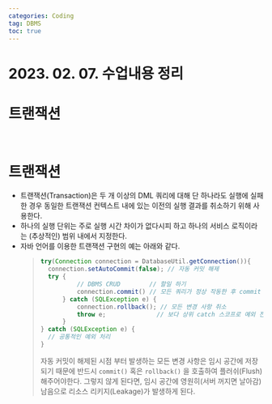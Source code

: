 ```yaml
---
categories: Coding	
tag: DBMS
toc: true
---
```


# 2023. 02. 07. 수업내용 정리

# 트랜잭션
<br>

# 트랜잭션
* 트랜잭션(Transaction)은 두 개 이상의 DML 쿼리에 대해 단 하나라도 실행에 실패한 경우 동일한 트랜잭션 컨텍스트 내에 있는 이전의 실행 결과를 취소하기 위해 사용한다. 
* 하나의 실행 단위는 주로 실행 시간 차이가 없다시피 하고 하나의 서비스 로직이라는 (추상적인) 범위 내에서 지정한다.
* 자바 언어를 이용한 트랜잭션 구현의 예는 아래와 같다.
    >```java
    >try(Connection connection = DatabaseUtil.getConnection()){
    >   connection.setAutoCommit(false); // 자동 커밋 해제
    >   try {
    >           // DBMS CRUD        // 할일 하기 
    >           connection.commit() // 모든 쿼리가 정상 작동한 후 commit 호출
    >       } catch (SQLException e) {
    >           connection.rollback(); // 모든 변경 사항 취소
    >           throw e;              // 보다 상위 catch 스코프로 예외 전달
    >       }      
    >} catch (SQLException e) {
    >   // 공통적인 예외 처리
    >}
    >```
    >자동 커밋이 해제된 시점 부터 발생하는 모든 변경 사항은 임시 공간에 저장되기 때문에 반드시 `commit()` 혹은 `rollback()` 을 호출하여 플러쉬(Flush)해주어야한다. 그렇지 않게 된다면, 임시 공간에 영원히(서버 꺼지면 날아감) 남음으로 리소스 리키지(Leakage)가 발생하게 된다.
